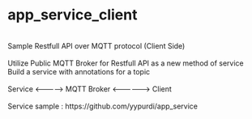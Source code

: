 # app_service_client
<br/>
Sample Restfull API over MQTT protocol (Client Side) <br/>
<br/>
Utilize Public MQTT Broker for Restfull API as a new method of service <br/>
Build a service with annotations for a topic <br/>
<br/>
Service <-----> MQTT Broker <------> Client <br/>
<br/>
Service sample : https://github.com/yypurdi/app_service <br/>
<br/>
